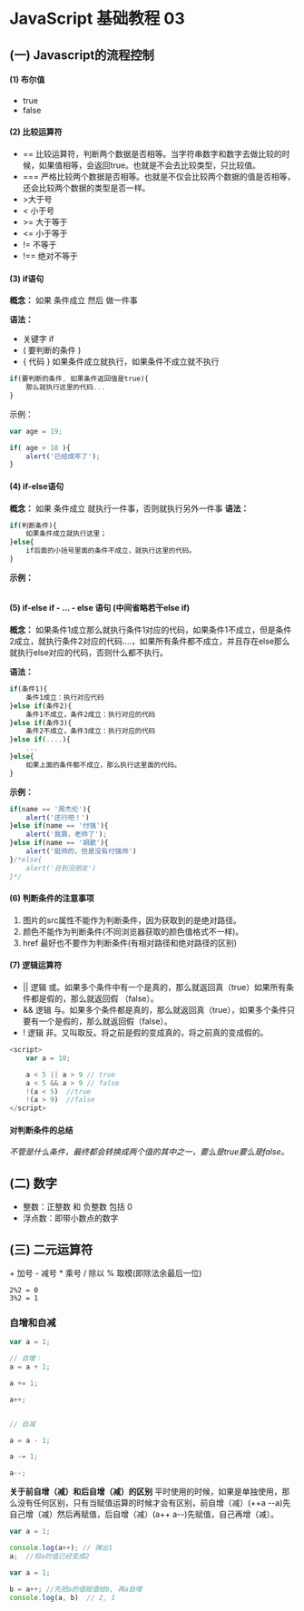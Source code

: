 # JavaScript 基础教程 03

## (一) Javascript的流程控制

#### (1) 布尔值
- true
- false

#### (2) 比较运算符

- == 比较运算符，判断两个数据是否相等。当字符串数字和数字去做比较的时候，如果值相等，会返回true。也就是不会去比较类型，只比较值。
- === 严格比较两个数据是否相等。也就是不仅会比较两个数据的值是否相等，还会比较两个数据的类型是否一样。
- \>大于号
- < 小于号
- \>= 大于等于
- <= 小于等于
- != 不等于
- !== 绝对不等于

#### (3) if语句

**概念：** 如果 条件成立 然后 做一件事

**语法：**
- 关键字 if
- ( 要判断的条件 )
- { 代码 } 如果条件成立就执行，如果条件不成立就不执行

```js
if(要判断的条件, 如果条件返回值是true){
    那么就执行这里的代码...
}
```
示例：

```js
var age = 19;

if( age > 18 ){
	alert('已经成年了');
}
```

#### (4) if-else语句
**概念：** 如果 条件成立 就执行一件事，否则就执行另外一件事
**语法：**
```js
if(判断条件){
    如果条件成立就执行这里；
}else{
    if后面的小括号里面的条件不成立，就执行这里的代码。
}
```

**示例：**

```

```

#### (5) if-else if - ... - else 语句 (中间省略若干else if)

**概念：** 如果条件1成立那么就执行条件1对应的代码，如果条件1不成立，但是条件2成立，就执行条件2对应的代码....，如果所有条件都不成立，并且存在else那么就执行else对应的代码，否则什么都不执行。

**语法：**

```js
if(条件1){
    条件1成立：执行对应代码
}else if(条件2){
    条件1不成立，条件2成立：执行对应的代码
}else if(条件3){
    条件2不成立，条件3成立：执行对应的代码
}else if(....){
    ...
}else{
    如果上面的条件都不成立，那么执行这里面的代码。
}
```

**示例：**

```js
if(name == '周杰伦'){
	alert('还行吧！')
}else if(name == '付强'){
	alert('我靠，老帅了');
}else if(name == '胡歌'){
	alert('挺帅的，但是没有付强帅')
}/*else{
	alert('丑到没朋友')
}*/
```

#### (6) 判断条件的注意事项

1. 图片的src属性不能作为判断条件，因为获取到的是绝对路径。
2. 颜色不能作为判断条件(不同浏览器获取的颜色值格式不一样)。
3. href 最好也不要作为判断条件(有相对路径和绝对路径的区别)

#### (7) 逻辑运算符

- || 逻辑 或。如果多个条件中有一个是真的，那么就返回真（true）如果所有条件都是假的，那么就返回假 （false）。
- && 逻辑 与。如果多个条件都是真的，那么就返回真（true），如果多个条件只要有一个是假的，那么就返回假（false）。
- ! 逻辑 非。又叫取反。将之前是假的变成真的，将之前真的变成假的。

```js
<script>
	var a = 10;

	a < 5 || a > 9 // true
    a < 5 && a > 9 // false
    !(a < 5)  //true
    !(a > 9)  //false
</script>
```

#### 对判断条件的总结
*不管是什么条件，最终都会转换成两个值的其中之一，要么是true要么是false。*

## (二) 数字
- 整数：正整数 和 负整数 包括 0
- 浮点数：即带小数点的数字

## (三) 二元运算符
\+ 加号
\- 减号
\* 乘号
\/ 除以
\% 取模(即除法余最后一位)
```
2%2 = 0
3%2 = 1
```

### 自增和自减

```js
var a = 1;

// 自增：
a = a + 1;

a += 1;

a++;


// 自减

a = a - 1;

a -= 1;

a--;

```
**关于前自增（减）和后自增（减）的区别**
平时使用的时候，如果是单独使用，那么没有任何区别，只有当赋值运算的时候才会有区别，前自增（减）(++a --a)先自己增（减）然后再赋值，后自增（减）(a++ a--)先赋值，自己再增（减）。
```js
var a = 1;

console.log(a++); // 弹出1
a;  //但a的值已经变成2
```

```js
var a = 1;

b = a++; //先把a的值赋值给b, 再a自增
console.log(a, b)  // 2, 1
```
